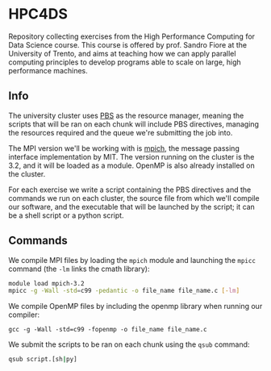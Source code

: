 # HPC4DS

Repository collecting exercises from the High Performance Computing for Data Science course. This course is offered by prof. Sandro Fiore at the University of Trento, and aims at teaching how we can apply parallel computing principles to develop programs able to scale on large, high performance machines.

## Info

The university cluster uses [PBS](https://altairengineering.it/pbs-professional/) as the resource manager, meaning the scripts that will be ran on each chunk will include PBS directives, managing the resources required and the queue we're submitting the job into.

The MPI version we'll be working with is [mpich](https://www.mpich.org), the message passing interface implementation by MIT. The version running on the cluster is the 3.2, and it will be loaded as a module. OpenMP is also already installed on the cluster.

For each exercise we write a script containing the PBS directives and the commands we run on each cluster, the source file from which we'll compile our software, and the executable that will be launched by the script; it can be a shell script or a python script.

## Commands

We compile MPI files by loading the `mpich` module and launching the `mpicc` command (the `-lm` links the cmath library):
```sh
module load mpich-3.2
mpicc -g -Wall -std=c99 -pedantic -o file_name file_name.c [-lm]
```

We compile OpenMP files by including the openmp library when running our compiler:
```
gcc -g -Wall -std=c99 -fopenmp -o file_name file_name.c
```

We submit the scripts to be ran on each chunk using the `qsub` command:
```sh
qsub script.[sh|py]
```
